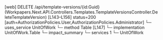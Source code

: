 [web] DELETE /api/template-versions/{id:Guid}  (Workpapers.Next.API.Controllers.Templates.TemplateVersionsController.DeleteTemplateVersion)  [L143–L156] status=200 [auth=AuthorizationPolicies.User,AuthorizationPolicies.Administrator]
  └─ uses_service UnitOfWork
    └─ method Table [L147]
      └─ implementation UnitOfWork.Table
  └─ impact_summary
    └─ services 1
      └─ UnitOfWork

